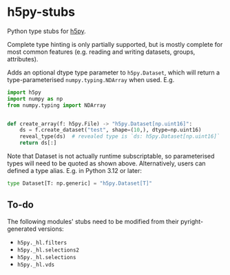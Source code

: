 # h5py-stubs

Python type stubs for [h5py](https://www.h5py.org/).

Complete type hinting is only partially supported, but is mostly complete for
most common features (e.g. reading and writing datasets, groups, attributes).

Adds an optional dtype type parameter to `h5py.Dataset`, which will return a
type-parameterised `numpy.typing.NDArray` when used. E.g.

```python
import h5py
import numpy as np
from numpy.typing import NDArray


def create_array(f: h5py.File) -> "h5py.Dataset[np.uint16]":
    ds = f.create_dataset("test", shape=(10,), dtype=np.uint16)
    reveal_type(ds)  # revealed type is `ds: h5py.Dataset[np.uint16]`
    return ds[:]
```

Note that Dataset is not actually runtime subscriptable, so parameterised types
will need to be quoted as shown above. Alternatively, users can defined a type
alias. E.g. in Python 3.12 or later:

```python
type Dataset[T: np.generic] = "h5py.Dataset[T]"
```

## To-do

The following modules' stubs need to be modified from their pyright-generated
versions:

* `h5py._hl.filters`
* `h5py._hl.selections2`
* `h5py._hl.selections`
* `h5py._hl.vds`
